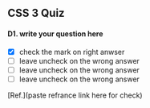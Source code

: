 ## CSS 3 Quiz

#### D1. write your question here

- [x] check the mark on right anwser
- [ ] leave uncheck on the wrong answer 
- [ ] leave uncheck on the wrong answer 
- [ ] leave uncheck on the wrong answer 

[Ref.](paste refrance link here for check)
